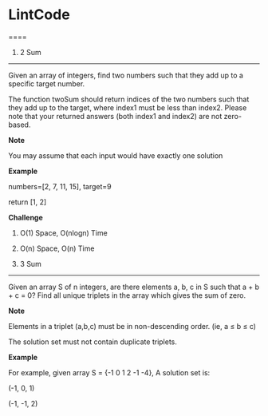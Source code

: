 # LintCode

====
1. 2 Sum
---
Given an array of integers, find two numbers such that they add up to a specific target number.

The function twoSum should return indices of the two numbers such that they add up to the target, where index1 must be less than index2. Please note that your returned answers (both index1 and index2) are not zero-based.

**Note**

You may assume that each input would have exactly one solution

**Example**

numbers=[2, 7, 11, 15], target=9

return [1, 2]

**Challenge**

1. O(1) Space, O(nlogn) Time

2. O(n) Space, O(n) Time

2. 3 Sum
---
Given an array S of n integers, are there elements a, b, c in S such that a + b + c = 0? Find all unique triplets in the array which gives the sum of zero.

**Note**

Elements in a triplet (a,b,c) must be in non-descending order. (ie, a ≤ b ≤ c)

The solution set must not contain duplicate triplets.

**Example**

For example, given array S = {-1 0 1 2 -1 -4}, A solution set is:

(-1, 0, 1)

(-1, -1, 2)
